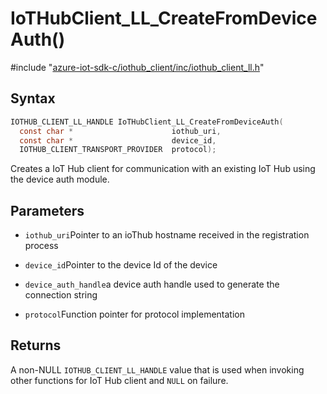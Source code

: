 # IoTHubClient_LL_CreateFromDeviceAuth()

\#include "[azure-iot-sdk-c/iothub_client/inc/iothub_client_ll.h](../iot-c-ref-iothub-client-ll-h.md)"  

## Syntax

```C
IOTHUB_CLIENT_LL_HANDLE IoTHubClient_LL_CreateFromDeviceAuth(
  const char *                      iothub_uri,
  const char *                      device_id,
  IOTHUB_CLIENT_TRANSPORT_PROVIDER  protocol);
```

Creates a IoT Hub client for communication with an existing IoT Hub using the device auth module.

## Parameters
* `iothub_uri`Pointer to an ioThub hostname received in the registration process 

* `device_id`Pointer to the device Id of the device 

* `device_auth_handle`a device auth handle used to generate the connection string 

* `protocol`Function pointer for protocol implementation

## Returns
A non-NULL `IOTHUB_CLIENT_LL_HANDLE` value that is used when invoking other functions for IoT Hub client and `NULL` on failure.

